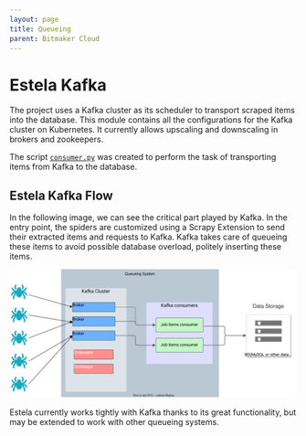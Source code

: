 ```yaml
---
layout: page
title: Queueing
parent: Bitmaker Cloud
---
```


# Estela Kafka

The project uses a Kafka cluster as its scheduler to transport scraped items into the database. This module contains
all the configurations for the Kafka cluster on Kubernetes. It currently allows upscaling and downscaling in brokers
and zookeepers.

The script [`consumer.py`](https://github.com/bitmakerla/bitmaker-cloud/blob/main/bitmaker-kafka/consumer.py)
was created to perform the task of transporting items from Kafka to the database.


## Estela Kafka Flow

In the following image, we can see the critical part played by Kafka. In the entry point, the spiders are customized
using a  Scrapy Extension to send their extracted items and requests to Kafka. Kafka takes care of queueing these items
to avoid possible database overload, politely inserting these items.

![Estela Kafka Flow](../assets/images/kafka_flow.svg)

Estela currently works tightly with Kafka thanks to its great functionality, but may be extended to work with other
queueing systems.

